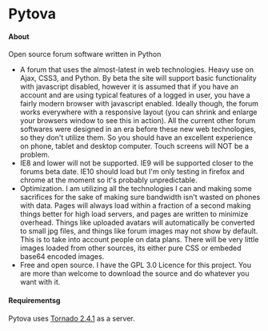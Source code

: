 Pytova
======

#### About
Open source forum software written in Python
 *   A forum that uses the almost-latest in web technologies. Heavy use on Ajax, CSS3, and Python. By beta the site will support basic functionality with javascript disabled, however it is assumed that if you have an account and are using typical features of a logged in user, you have a fairly modern browser with javascript enabled. Ideally though, the forum works everywhere with a responsive layout (you can shrink and enlarge your browsers window to see this in action). All the current other forum softwares were designed in an era before these new web technologies, so they don't utilize them. So you should have an excellent experience on phone, tablet and desktop computer. Touch screens will NOT be a problem.
 *   IE8 and lower will not be supported. IE9 will be supported closer to the forums beta date. IE10 should load but I'm only testing in firefox and chrome at the moment so it's probably unpredictable.
 *   Optimization. I am utilizing all the technologies I can and making some sacrifices for the sake of making sure bandwidth isn't wasted on phones with data. Pages will always load within a fraction of a second making things better for high load servers, and pages are written to minimize overhead. Things like uploaded avatars will automatically be converted to small jpg files, and things like forum images may not show by default. This is to take into account people on data plans. There will be very little images loaded from other sources, its either pure CSS or embeded base64 encoded images.
 *   Free and open source. I have the GPL 3.0 Licence for this project. You are more than welcome to download the source and do whatever you want with it.

#### Requirementsg
Pytova uses [Tornado 2.4.1](http://www.tornadoweb.org) as a server.